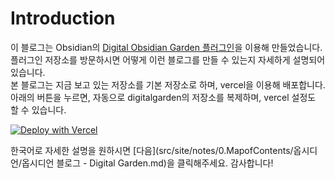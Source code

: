 # Introduction

이 블로그는 Obsidian의 [Digital Obsidian Garden 플러그인](https://github.com/oleeskild/Obsidian-Digital-Garden)을 이용해 만들었습니다.
플러그인 저장소를 방문하시면 어떻게 이런 블로그를 만들 수 있는지 자세하게 설명되어 있습니다.\
본 블로그는 지금 보고 있는 저장소를 기본 저장소로 하며, vercel을 이용해 배포합니다. \
아래의 버튼을 누르면, 자동으로 digitalgarden의 저장소를 복제하며, vercel 설정도 할 수 있습니다.

[![Deploy with Vercel](https://vercel.com/button)](https://vercel.com/new/clone?repository-url=https://github.com/oleeskild/digitalgarden)

한국어로 자세한 설명을 원하시면 [다음](src/site/notes/0.MapofContents/옵시디언/옵시디언 블로그 - Digital Garden.md)을 클릭해주세요.
감사합니다!